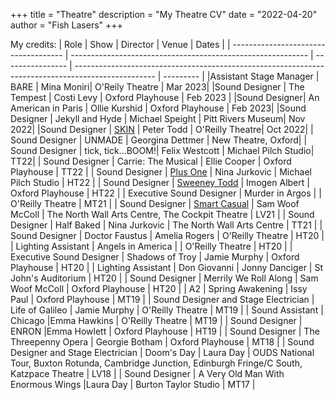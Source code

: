 +++
title = "Theatre"
description = "My Theatre CV"
date = "2022-04-20"
author = "Fish Lasers"
+++



My credits:
| Role                                 | Show                                                        | Director         | Venue                                                                                              | Dates      |
| ------------------------------------ | ----------------------------------------------------------- | ---------------- | -------------------------------------------------------------------------------------------------- | --------- |
|Assistant Stage Manager | BARE | Mina Moniri| O'Reily Theatre | Mar 2023|
|Sound Designer | The Tempest | Costi Levy | Oxford Playhouse | Feb 2023 |
|Sound Designer| An American in Paris | Ollie Kurshid | Oxford Playhouse | Feb 2023|
|Sound Designer | Jekyll and Hyde | Michael Speight | Pitt Rivers Museum| Nov 2022|
|Sound Designer | [SKIN](https://mobile.twitter.com/ScarTheatreCo) | Peter Todd | O'Reilly Theatre| Oct 2022|
| Sound Designer | UNMADE | Georgina Dettmer | New Theatre, Oxford|
| Sound Designer | tick, tick...BOOM!| Felix Westcott | Michael Pilch Studio| TT22|
| Sound Designer                       | Carrie: The Musical                                         | Ellie Cooper     | Oxford Playhouse                                                                                   | TT22      |
| Sound Designer | [Plus One](https://www.00productions.co.uk/plus-one)                                                    | Nina Jurkovic    | Michael Pilch Studio                                                                               | HT22      |
| Sound Designer                       | [Sweeney Todd](https://www.00productions.co.uk/sweeney-todd)                                                | Imogen Albert    | Oxford Playhouse                                                                                   | HT22      |
| Executive Sound Designer             | Murder in Argos                                             |                  | O'Reilly Theatre                                                                                   | MT21      |
| Sound Designer                       | [Smart Casual](https://www.thenorthwall.com/whats-on/smart-casual/)                                                | Sam Woof McColl  | The North Wall Arts Centre, The Cockpit Theatre                                    | LV21 |
| Sound Designer                       | Half Baked                                                  | Nina Jurkovic    | The North Wall Arts Centre                                                                         | TT21      |
| Sound Designer                       | Doctor Faustus                                              | Amelia Rogers    | O'Reilly Theatre                                                                                   | HT20      |
| Lighting Assistant                   | Angels in America                                           |                  | O'Reilly Theatre                                                                                   | HT20      |
| Executive Sound Designer             | Shadows of Troy                                             | Jamie Murphy     | Oxford Playhouse                                                                                   | HT20      |
| Lighting Assistant                   | Don Giovanni                                                | Jonny Danciger   | St John's Auditorium                                                                               | HT20      |
| Sound Designer                       | Merrily We Roll Along                                       | Sam Woof McColl  | Oxford Playhouse                                                                                   | HT20      |
| A2                                   | Spring Awakening                                            | Issy Paul                  | Oxford Playhouse                                                                                   | MT19      |
| Sound Designer and Stage Electrician | Life of Galileo                                             | Jamie Murphy     | O'Reilly Theatre                                                                                   | MT19      |
| Sound Assistant                      | Chicago                                                     |Emma Hawkins                  | O'Reilly Theatre                                                                                   | MT19      |
| Sound Designer                       | ENRON                                                       |Emma Howlett                 | Oxford Playhouse                                                                                   | HT19      |
| Sound Designer                       | The Threepenny Opera                                        | Georgie Botham   | Oxford Playhouse                                                                                   | MT18      |
| Sound Designer and Stage Electrician | Doom's Day                                                  | Laura Day        | OUDS National Tour, Buxton Rotunda, Cambridge Junction, Edinburgh Fringe/C South, Katzpace Theatre | LV18 |
| Sound Designer                       | A Very Old Man With Enormous Wings                           |Laura Day                  | Burton Taylor Studio                                                                               | MT17      |



